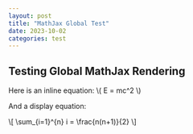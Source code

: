 ```yaml
---
layout: post
title: "MathJax Global Test"
date: 2023-10-02
categories: test
---
```


## Testing Global MathJax Rendering

Here is an inline equation: \\( E = mc^2 \\)

And a display equation:

\\[ \sum_{i=1}^{n} i = \frac{n(n+1)}{2} \\] 